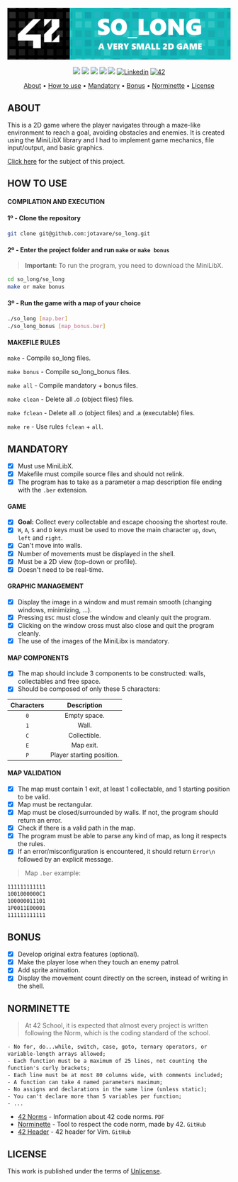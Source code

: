 <p align="center">
  <img src="https://github.com/jotavare/jotavare/blob/main/42/banners/piscine_and_common_core/github_piscine_and_common_core_banner_so_long.png">
</p>

<p align="center">
	<img src="https://img.shields.io/badge/status-finished-success?color=%2312bab9&style=flat-square" />
	<img src="https://img.shields.io/badge/evaluated-21%20%2F%2001%20%2F%202023-success?color=%2312bab9&style=flat-square" />
	<img src="https://img.shields.io/badge/score-125%20%2F%20100-success?color=%2312bab9&style=flat-square" />
	<img src="https://img.shields.io/github/languages/top/jotavare/so_long?color=%2312bab9&style=flat-square" />
	<img src="https://img.shields.io/github/last-commit/jotavare/so_long?color=%2312bab9&style=flat-square" />
	<a href='https://www.linkedin.com/in/joaoptoliveira' target="_blank"><img alt='Linkedin' src='https://img.shields.io/badge/LinkedIn-100000?style=flat-square&logo=Linkedin&logoColor=white&labelColor=0A66C2&color=0A66C2'/></a>
	<a href='https://profile.intra.42.fr/users/jotavare' target="_blank"><img alt='42' src='https://img.shields.io/badge/Porto-100000?style=flat-square&logo=42&logoColor=white&labelColor=000000&color=000000'/></a>
</p>

<p align="center">
	<a href="#about">About</a> •
	<a href="#how-to-use">How to use</a> •
	<a href="#mandatory">Mandatory</a> •
	<a href="#bonus">Bonus</a> •
	<a href="#norminette">Norminette</a> •
	<a href="#license">License</a>
</p>

## ABOUT
This is a 2D game where the player navigates through a maze-like environment to reach a goal, avoiding obstacles and enemies. It is created using the MiniLibX library and I had to implement game mechanics, file input/output, and basic graphics.

<a href="https://github.com/jotavare/so_long/blob/master/subject/en_subject_so_long.pdf">Click here</a> for the subject of this project.

## HOW TO USE
#### COMPILATION AND EXECUTION
#### 1º - Clone the repository
```bash
git clone git@github.com:jotavare/so_long.git
```
#### 2º - Enter the project folder and run `make` or `make bonus`
> **Important:** To run the program, you need to download the MiniLibX.
```bash
cd so_long/so_long
make or make bonus
```

#### 3º - Run the game with a map of your choice
```bash
./so_long [map.ber]
./so_long_bonus [map_bonus.ber]
```

#### MAKEFILE RULES

`make` - Compile so_long files.

`make bonus` - Compile so_long_bonus files.

`make all`  - Compile mandatory + bonus files.

`make clean`  - Delete all .o (object files) files.

`make fclean`  - Delete all .o (object files) and .a (executable) files.

`make re` - Use rules `fclean` + `all`.

## MANDATORY
- [x] Must use MiniLibX.
- [x] Makefile must compile source files and should not relink.
- [x] The program has to take as a parameter a map description file ending with the `.ber` extension.

#### GAME
- [x] **Goal:** Collect every collectable and escape choosing the shortest route.
- [x] `W`, `A`, `S` and `D` keys must be used to move the main character `up`, `down`, `left` and `right`.
- [x] Can't move into walls.
- [x] Number of movements must be displayed in the shell.
- [x] Must be a 2D view (top-down or profile).
- [x] Doesn't need to be real-time.

#### GRAPHIC MANAGEMENT
- [x] Display the image in a window and must remain smooth (changing windows, minimizing, ...).
- [x] Pressing `ESC` must close the window and cleanly quit the program.
- [x] Clicking on the window cross must also close and quit the program cleanly.
- [x] The use of the images of the MiniLibx is mandatory.

#### MAP COMPONENTS
- [x] The map should include 3 components to be constructed: walls, collectables and free space.
- [x] Should be composed of only these 5 characters:

| Characters | Description |
| :--: | :--: |
| `0` | Empty space.              |
| `1` | Wall.                     |
| `C` | Collectible.              |
| `E` | Map exit.                 |
| `P` | Player starting position. |

#### MAP VALIDATION
- [x] The map must contain 1 exit, at least 1 collectable, and 1 starting position to be valid.
- [x] Map must be rectangular.
- [x] Map must be closed/surrounded by walls. If not, the program should return an error.
- [x] Check if there is a valid path in the map.
- [x] The program must be able to parse any kind of map, as long it respects the rules.
- [x] If an error/misconfiguration is encountered, it should return `Error\n` followed by an explicit message.

> Map `.ber` example:
```
111111111111
1001000000C1
100000011101
1P0011E00001
111111111111
```

## BONUS
- [x] Develop original extra features (optional).
- [x] Make the player lose when they touch an enemy patrol.
- [x] Add sprite animation.
- [x] Display the movement count directly on the screen, instead of writing in the shell.

## NORMINETTE
> At 42 School, it is expected that almost every project is written following the Norm, which is the coding standard of the school.

```
- No for, do...while, switch, case, goto, ternary operators, or variable-length arrays allowed;
- Each function must be a maximum of 25 lines, not counting the function's curly brackets;
- Each line must be at most 80 columns wide, with comments included;
- A function can take 4 named parameters maximum;
- No assigns and declarations in the same line (unless static);
- You can't declare more than 5 variables per function;
- ...
```

* [42 Norms](https://github.com/42School/norminette/blob/master/pdf/en.norm.pdf) - Information about 42 code norms. `PDF`
* [Norminette](https://github.com/42School/norminette) - Tool to respect the code norm, made by 42. `GitHub`
* [42 Header](https://github.com/42Paris/42header) - 42 header for Vim. `GitHub`

## LICENSE
<p>
This work is published under the terms of <a href="https://github.com/jotavare/so_long/blob/main/LICENSE">Unlicense</a>.
</p>
